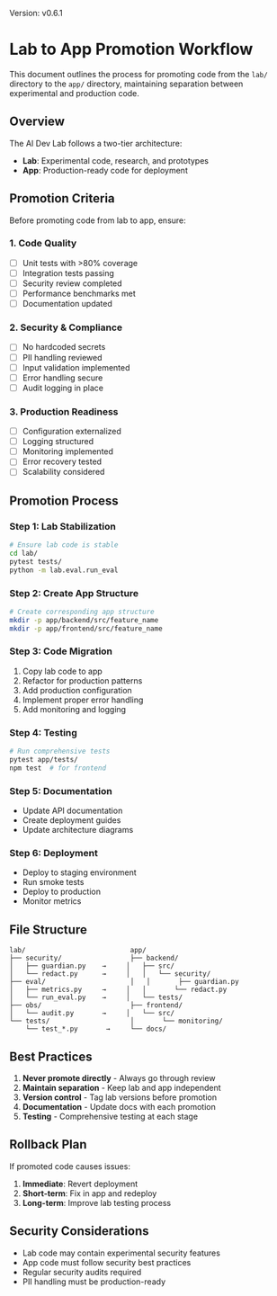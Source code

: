 Version: v0.6.1
# Lab to App Promotion Workflow

This document outlines the process for promoting code from the `lab/` directory to the `app/` directory, maintaining separation between experimental and production code.

## Overview

The AI Dev Lab follows a two-tier architecture:
- **Lab**: Experimental code, research, and prototypes
- **App**: Production-ready code for deployment

## Promotion Criteria

Before promoting code from lab to app, ensure:

### 1. Code Quality
- [ ] Unit tests with >80% coverage
- [ ] Integration tests passing
- [ ] Security review completed
- [ ] Performance benchmarks met
- [ ] Documentation updated

### 2. Security & Compliance
- [ ] No hardcoded secrets
- [ ] PII handling reviewed
- [ ] Input validation implemented
- [ ] Error handling secure
- [ ] Audit logging in place

### 3. Production Readiness
- [ ] Configuration externalized
- [ ] Logging structured
- [ ] Monitoring implemented
- [ ] Error recovery tested
- [ ] Scalability considered

## Promotion Process

### Step 1: Lab Stabilization
```bash
# Ensure lab code is stable
cd lab/
pytest tests/
python -m lab.eval.run_eval
```

### Step 2: Create App Structure
```bash
# Create corresponding app structure
mkdir -p app/backend/src/feature_name
mkdir -p app/frontend/src/feature_name
```

### Step 3: Code Migration
1. Copy lab code to app
2. Refactor for production patterns
3. Add production configuration
4. Implement proper error handling
5. Add monitoring and logging

### Step 4: Testing
```bash
# Run comprehensive tests
pytest app/tests/
npm test  # for frontend
```

### Step 5: Documentation
- Update API documentation
- Create deployment guides
- Update architecture diagrams

### Step 6: Deployment
- Deploy to staging environment
- Run smoke tests
- Deploy to production
- Monitor metrics

## File Structure

```
lab/                          app/
├── security/                 ├── backend/
│   ├── guardian.py    →     │   ├── src/
│   └── redact.py      →     │   │   └── security/
├── eval/                     │   │       ├── guardian.py
│   ├── metrics.py     →     │   │       └── redact.py
│   └── run_eval.py    →     │   └── tests/
├── obs/                      ├── frontend/
│   └── audit.py       →     │   └── src/
└── tests/                    │       └── monitoring/
    └── test_*.py       →     └── docs/
```

## Best Practices

1. **Never promote directly** - Always go through review
2. **Maintain separation** - Keep lab and app independent
3. **Version control** - Tag lab versions before promotion
4. **Documentation** - Update docs with each promotion
5. **Testing** - Comprehensive testing at each stage

## Rollback Plan

If promoted code causes issues:

1. **Immediate**: Revert deployment
2. **Short-term**: Fix in app and redeploy
3. **Long-term**: Improve lab testing process

## Security Considerations

- Lab code may contain experimental security features
- App code must follow security best practices
- Regular security audits required
- PII handling must be production-ready
